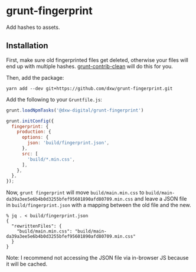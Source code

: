 # grunt-fingerprint

Add hashes to assets.

## Installation

First, make sure old fingerprinted files get deleted, otherwise your files will end up with multiple hashes. [grunt-contrib-clean](https://github.com/gruntjs/grunt-contrib-clean) will do this for you.

Then, add the package:

```
yarn add --dev git+https://github.com/dxw/grunt-fingerprint.git
```

Add the following to your `Gruntfile.js`:

```js
grunt.loadNpmTasks('@dxw-digital/grunt-fingerprint')
```

```js
grunt.initConfig({
  fingerprint: {
    production: {
      options: {
        json: 'build/fingerprint.json',
      },
      src: [
        'build/*.min.css',
      ],
    },
  },
});
```

Now, `grunt fingerprint` will move `build/main.min.css` to `build/main-da39a3ee5e6b4b0d3255bfef95601890afd80709.min.css` and leave a JSON file in `build/fingerprint.json` with a mapping between the old file and the new.

```
% jq . < build/fingerprint.json
{
  "rewrittenFiles": {
    "build/main.min.css": "build/main-da39a3ee5e6b4b0d3255bfef95601890afd80709.min.css"
  }
}
```

Note: I recommend not accessing the JSON file via in-browser JS because it will be cached.
